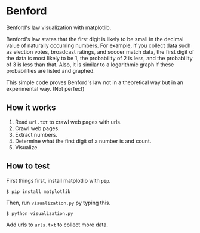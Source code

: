# Benford

Benford's law visualization with matplotlib.

Benford's law states that the first digit is likely to be small in the decimal value of naturally occurring numbers.
For example, if you collect data such as election votes, broadcast ratings, and soccer match data, 
the first digit of the data is most likely to be 1, the probability of 2 is less, and the probability of 3 is less than that.
Also, it is similar to a logarithmic graph if these probabilities are listed and graphed.

This simple code proves Benford's law not in a theoretical way but in an experimental way. (Not perfect)

## How it works

1. Read ```url.txt``` to crawl web pages with urls.
2. Crawl web pages.
3. Extract numbers.
4. Determine what the first digit of a number is and count.
5. Visualize.

## How to test

First things first, install matplotlib with ```pip```.
```
$ pip install matplotlib
```

Then, run ```visualization.py``` py typing this.
```
$ python visualization.py
```

Add urls to ```urls.txt``` to collect more data.
